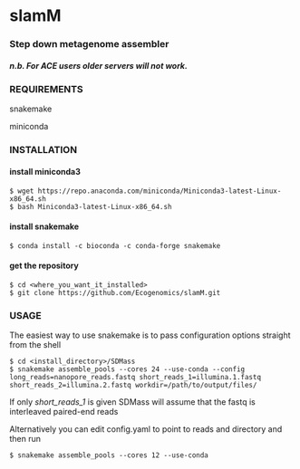 # slamM

### Step down metagenome assembler


##### n.b. For ACE users older servers will not work.


### REQUIREMENTS
snakemake

miniconda


### INSTALLATION

#### install miniconda3
```
$ wget https://repo.anaconda.com/miniconda/Miniconda3-latest-Linux-x86_64.sh
$ bash Miniconda3-latest-Linux-x86_64.sh
```


#### install snakemake
```
$ conda install -c bioconda -c conda-forge snakemake
```

#### get the repository

```
$ cd <where_you_want_it_installed>
$ git clone https://github.com/Ecogenomics/slamM.git
```




### USAGE

The easiest way to use snakemake is to pass configuration options straight from the shell

```
$ cd <install_directory>/SDMass
$ snakemake assemble_pools --cores 24 --use-conda --config long_reads=nanopore_reads.fastq short_reads_1=illumina.1.fastq short_reads_2=illumina.2.fastq workdir=/path/to/output/files/ 
```

If only _short_reads_1_ is given SDMass will assume that the fastq is interleaved paired-end reads

Alternatively you can edit config.yaml to point to reads and directory and then run


```
$ snakemake assemble_pools --cores 12 --use-conda 
```
